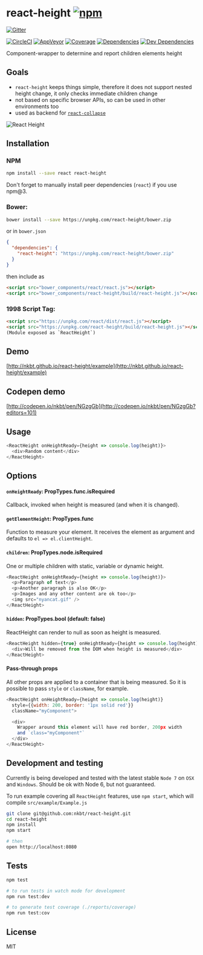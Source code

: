 # react-height [![npm](https://img.shields.io/npm/v/react-height.svg?style=flat-square)](https://www.npmjs.com/package/react-height)

[![Gitter](https://img.shields.io/gitter/room/nkbt/help.svg?style=flat-square)](https://gitter.im/nkbt/help)

[![CircleCI](https://img.shields.io/circleci/project/nkbt/react-height.svg?style=flat-square&label=nix-build)](https://circleci.com/gh/nkbt/react-height)
[![AppVeyor](https://img.shields.io/appveyor/ci/nkbt/react-height.svg?style=flat-square&label=win-build)](https://ci.appveyor.com/project/nkbt/react-height)
[![Coverage](https://img.shields.io/codecov/c/github/nkbt/react-height.svg?style=flat-square)](https://codecov.io/github/nkbt/react-height?branch=master)
[![Dependencies](https://img.shields.io/david/nkbt/react-height.svg?style=flat-square)](https://david-dm.org/nkbt/react-height)
[![Dev Dependencies](https://img.shields.io/david/dev/nkbt/react-height.svg?style=flat-square)](https://david-dm.org/nkbt/react-height#info=devDependencies)

Component-wrapper to determine and report children elements height

## Goals

- `react-height` keeps things simple, therefore it does not support nested height change, it only checks immediate children change
- not based on specific browser APIs, so can be used in other environments too
- used as backend for [`react-collapse`](https://github.com/nkbt/react-collapse)

![React Height](src/example/react-height.gif)

## Installation

### NPM

```sh
npm install --save react react-height
```

Don't forget to manually install peer dependencies (`react`) if you use npm@3.


### Bower:
```sh
bower install --save https://unpkg.com/react-height/bower.zip
```

or in `bower.json`

```json
{
  "dependencies": {
    "react-height": "https://unpkg.com/react-height/bower.zip"
  }
}
```

then include as
```html
<script src="bower_components/react/react.js"></script>
<script src="bower_components/react-height/build/react-height.js"></script>
```


### 1998 Script Tag:
```html
<script src="https://unpkg.com/react/dist/react.js"></script>
<script src="https://unpkg.com/react-height/build/react-height.js"></script>
(Module exposed as `ReactHeight`)
```


## Demo

[http://nkbt.github.io/react-height/example](http://nkbt.github.io/react-height/example)

## Codepen demo

[http://codepen.io/nkbt/pen/NGzgGb](http://codepen.io/nkbt/pen/NGzgGb?editors=101)

## Usage
```js
<ReactHeight onHeightReady={height => console.log(height)}>
  <div>Random content</div>
</ReactHeight>
```

## Options


#### `onHeightReady`: PropTypes.func.isRequired

Callback, invoked when height is measured (and when it is changed).

#### `getElementHeight`: PropTypes.func

Function to measure your element. It receives the element as argument and defaults to `el => el.clientHeight`.

#### `children`: PropTypes.node.isRequired

One or multiple children with static, variable or dynamic height.

```js
<ReactHeight onHeightReady={height => console.log(height)}>
  <p>Paragraph of text</p>
  <p>Another paragraph is also OK</p>
  <p>Images and any other content are ok too</p>
  <img src="nyancat.gif" />
</ReactHeight>
```


#### `hidden`: PropTypes.bool (default: false)

ReactHeight can render to null as soon as height is measured.

```js
<ReactHeight hidden={true} onHeightReady={height => console.log(height)}>
  <div>Will be removed from the DOM when height is measured</div>
</ReactHeight>
```

#### Pass-through props

All other props are applied to a container that is being measured. So it is possible to pass `style` or `className`, for example.

```js
<ReactHeight onHeightReady={height => console.log(height)}
  style={{width: 200, border: '1px solid red'}}
  className="myComponent">

  <div>
    Wrapper around this element will have red border, 200px width
    and `class="myComponent"`
  </div>
</ReactHeight>
```



## Development and testing

Currently is being developed and tested with the latest stable `Node 7` on `OSX` and `Windows`.
Should be ok with Node 6, but not guaranteed.

To run example covering all `ReactHeight` features, use `npm start`, which will compile `src/example/Example.js`

```bash
git clone git@github.com:nkbt/react-height.git
cd react-height
npm install
npm start

# then
open http://localhost:8080
```

## Tests

```bash
npm test

# to run tests in watch mode for development
npm run test:dev

# to generate test coverage (./reports/coverage)
npm run test:cov
```

## License

MIT
